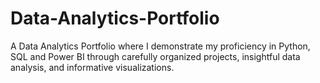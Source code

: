 # Data-Analytics-Portfolio
A Data Analytics Portfolio where I demonstrate my proficiency in Python, SQL and Power BI through carefully organized projects, insightful data analysis, and informative visualizations.
